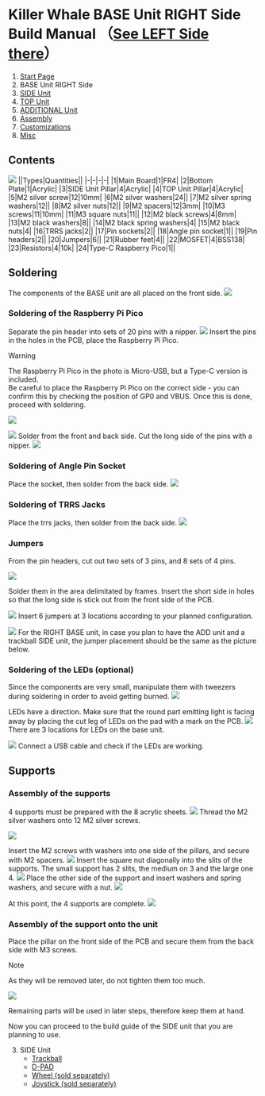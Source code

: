 # Killer Whale BASE Unit RIGHT Side Build Manual （[See LEFT Side there](../leftside/2_BASE.md)）

1. [Start Page](../README_EN.md)
2. BASE Unit RIGHT Side
3. [SIDE Unit](../rightside/3_SIDE_TRACKBALL.md)
4. [TOP Unit](../rightside/4_TOP.md)
5. [ADDITIONAL Unit](../rightside/5_ADD.md)
6. [Assembly](../rightside/6_ASSEMBLE.md)
7. [Customizations](../rightside/7_CUSTOM.md)
8. [Misc](../rightside/8_MISC.md)

## Contents
![](../img/2_base_r/2_1_contents.jpg)
||Types|Quantities||
|-|-|-|-|
|1|Main Board|1|FR4|
|2|Bottom Plate|1|Acrylic|
|3|SIDE Unit Pillar|4|Acrylic|
|4|TOP Unit Pillar|4|Acrylic|
|5|M2 silver screw|12|10mm|
|6|M2 silver washers|24||
|7|M2 silver spring washers|12||
|8|M2 silver nuts|12||
|9|M2 spacers|12|3mm|
|10|M3 screws|11|10mm|
|11|M3 square nuts|11||
|12|M2 black screws|4|8mm|
|13|M2 black washers|8||
|14|M2 black spring washers|4|
|15|M2 black nuts|4|
|16|TRRS jacks|2||
|17|Pin sockets|2||
|18|Angle pin socket|1||
|19|Pin headers|2||
|20|Jumpers|6||
|21|Rubber feet|4||
|22|MOSFET|4|BSS138|
|23|Resistors|4|10k|
|24|Type-C Raspberry Pico|1||


## Soldering
The components of the BASE unit are all placed on the front side.
![](../img/2_base_r/2_2_overall.jpg)

### Soldering of the Raspberry Pi Pico
Separate the pin header into sets of 20 pins with a nipper.
![](../img/2_base_r/2_3_pin_header.jpg)
Insert the pins in the holes in the PCB, place the Raspberry Pi Pico.

> [!WARNING]
> The Raspberry Pi Pico in the photo is Micro-USB, but a Type-C version is included.  
> Be careful to place the Raspberry Pi Pico on the correct side - you can confirm this by checking the position of GP0 and VBUS. Once this is done, proceed with soldering.

![](../img/2_base_r/2_4_raspberry_pi_pico_1.jpg)

![](../img/2_base_r/2_5_raspberry_pi_pico_2.jpg)
Solder from the front and back side. Cut the long side of the pins with a nipper.
![](../img/2_base_r/2_6_raspberry_pi_pico_3.jpg)

### Soldering of Angle Pin Socket
Place the socket, then solder from the back side.
![](../img/2_base_r/2_7_angle_sockert.jpg)

### Soldering of TRRS Jacks
Place the trrs jacks, then solder from the back side.
![ ](../img/2_base_r/2_8_trrs.jpg)

### Jumpers
From the pin headers, cut out two sets of 3 pins, and 8 sets of 4 pins.

![](../img/2_base_r/2_9_pin_header_1.jpg)

Solder them in the area delimitated by frames. Insert the short side in holes so that the long side is stick out from the front side of the PCB.

![](../img/2_base_r/2_10_pin_header_2.jpg)
Insert 6 jumpers at 3 locations according to your planned configuration.

![](../img/2_base_r/2_11_jumper.jpg)
For the RIGHT BASE unit, in case you plan to have the ADD unit and a trackball SIDE unit, the jumper placement should be the same as the picture below.


### Soldering of the LEDs (optional)
Since the components are very small, manipulate them with tweezers during soldering in order to avoid getting burned.
![](../img/2_base_r/2_12_mosfet.jpg)

LEDs have a direction. Make sure that the round part emitting light is facing away by placing the cut leg of LEDs on the pad with a mark on the PCB.
![](../img/c_led.jpg)
There are 3 locations for LEDs on the base unit.

![](../img/2_base_r/2_13_sk6812mini_e.jpg)
Connect a USB cable and check if the LEDs are working.

## Supports
### Assembly of the supports
4 supports must be prepared with the 8 acrylic sheets.
![](../img/2_base_r/2_14_pillars.jpg)
Thread the M2 silver washers onto 12 M2 silver screws.

![](../img/2_base_r/2_15_m2screw.jpg)

Insert the M2 screws with washers into one side of the pillars, and secure with M2 spacers.
![](../img/2_base_r/2_16_pillar_1.jpg)
Insert the square nut diagonally into the slits of the supports. The small support has 2 slits, the medium on 3 and the large one 4.
![](../img/2_base_r/2_17_pillar_2.jpg)
Place the other side of the support and insert washers and spring washers, and secure with a nut.
![](../img/2_base_r/2_18_pillar_3.jpg)


At this point, the 4 supports are complete.
![](../img/2_base_r/2_19_pillars_complete.jpg)

### Assembly of the support onto the unit
Place the pillar on the front side of the PCB and secure them from the back side with M3 screws.
> [!NOTE]
> As they will be removed later, do not tighten them too much.

![](../img/2_base_r/2_20_base_complete.jpg)

Remaining parts will be used in later steps, therefore keep them at hand.

Now you can proceed to the build guide of the SIDE unit that you are planning to use.

3. SIDE Unit
   - [Trackball](../rightside/3_SIDE_TRACKBALL.md)
   - [D-PAD](../rightside/3_SIDE_DPAD.md)
   - [Wheel (sold separately)](../rightside/3_SIDE_WHEEL.md)
   - [Joystick (sold separately)](../rightside/3_SIDE_JOYSTICK.md)
